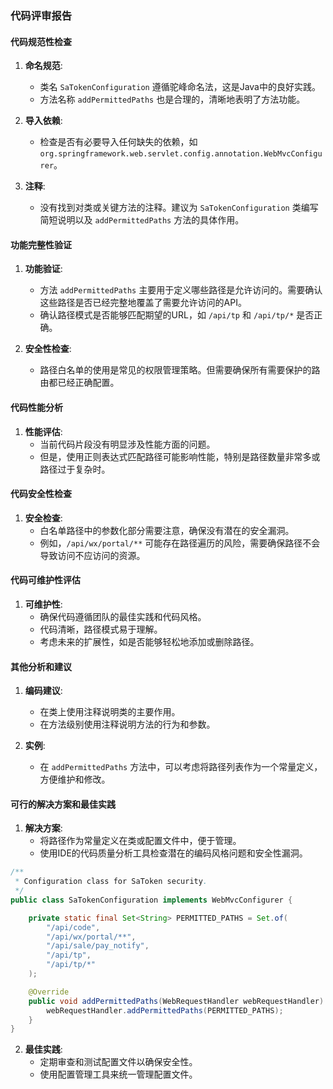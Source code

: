 ### 代码评审报告

#### 代码规范性检查

1. **命名规范**:
   - 类名 `SaTokenConfiguration` 遵循驼峰命名法，这是Java中的良好实践。
   - 方法名称 `addPermittedPaths` 也是合理的，清晰地表明了方法功能。

2. **导入依赖**:
   - 检查是否有必要导入任何缺失的依赖，如 `org.springframework.web.servlet.config.annotation.WebMvcConfigurer`。

3. **注释**:
   - 没有找到对类或关键方法的注释。建议为 `SaTokenConfiguration` 类编写简短说明以及 `addPermittedPaths` 方法的具体作用。

#### 功能完整性验证

1. **功能验证**:
   - 方法 `addPermittedPaths` 主要用于定义哪些路径是允许访问的。需要确认这些路径是否已经完整地覆盖了需要允许访问的API。
   - 确认路径模式是否能够匹配期望的URL，如 `/api/tp` 和 `/api/tp/*` 是否正确。

2. **安全性检查**:
   - 路径白名单的使用是常见的权限管理策略。但需要确保所有需要保护的路由都已经正确配置。

#### 代码性能分析

1. **性能评估**:
   - 当前代码片段没有明显涉及性能方面的问题。
   - 但是，使用正则表达式匹配路径可能影响性能，特别是路径数量非常多或路径过于复杂时。

#### 代码安全性检查

1. **安全检查**:
   - 白名单路径中的参数化部分需要注意，确保没有潜在的安全漏洞。
   - 例如，`/api/wx/portal/**` 可能存在路径遍历的风险，需要确保路径不会导致访问不应访问的资源。

#### 代码可维护性评估

1. **可维护性**:
   - 确保代码遵循团队的最佳实践和代码风格。
   - 代码清晰，路径模式易于理解。
   - 考虑未来的扩展性，如是否能够轻松地添加或删除路径。

#### 其他分析和建议

1. **编码建议**:
   - 在类上使用注释说明类的主要作用。
   - 在方法级别使用注释说明方法的行为和参数。

2. **实例**:
   - 在 `addPermittedPaths` 方法中，可以考虑将路径列表作为一个常量定义，方便维护和修改。

#### 可行的解决方案和最佳实践

1. **解决方案**:
   - 将路径作为常量定义在类或配置文件中，便于管理。
   - 使用IDE的代码质量分析工具检查潜在的编码风格问题和安全性漏洞。

```java
/**
 * Configuration class for SaToken security.
 */
public class SaTokenConfiguration implements WebMvcConfigurer {

    private static final Set<String> PERMITTED_PATHS = Set.of(
        "/api/code",
        "/api/wx/portal/**",
        "/api/sale/pay_notify",
        "/api/tp",
        "/api/tp/*"
    );

    @Override
    public void addPermittedPaths(WebRequestHandler webRequestHandler) {
        webRequestHandler.addPermittedPaths(PERMITTED_PATHS);
    }
}
```

2. **最佳实践**:
   - 定期审查和测试配置文件以确保安全性。
   - 使用配置管理工具来统一管理配置文件。